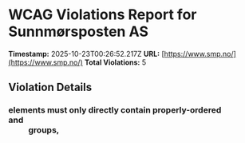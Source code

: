 # WCAG Violations Report for Sunnmørsposten AS

**Timestamp:** 2025-10-23T00:26:52.217Z
**URL:** [https://www.smp.no/](https://www.smp.no/)
**Total Violations:** 5

## Violation Details

### <dl> elements must only directly contain properly-ordered <dt> and <dd> groups, <script>, <template> or <div> elements

- **Impact:** serious
- **Description:** Ensure <dl> elements are structured correctly
- **Help URL:** https://dequeuniversity.com/rules/axe/4.10/definition-list?application=playwright
- **Tags:** cat.structure, wcag2a, wcag131, EN-301-549, EN-9.1.3.1
- **Count:** 2

#### Affected Elements:

- `.Credits:nth-child(2) > dl:nth-child(3)`
- `.Credits:nth-child(2) > dl:nth-child(4)`

### Main landmark should not be contained in another landmark

- **Impact:** moderate
- **Description:** Ensure the main landmark is at top level
- **Help URL:** https://dequeuniversity.com/rules/axe/4.10/landmark-main-is-top-level?application=playwright
- **Tags:** cat.semantics, best-practice
- **Count:** 98

#### Affected Elements:

- `.gridfullsize.life40.hot60 > a > .text.t100`
- `.Bundles:nth-child(1) > .OnePlusXTeasers.grid > .gridspotlight.card-size-large.hot60 > a > .text.t100`
- `.Bundles:nth-child(1) > .OnePlusXTeasers.grid > .hot70.life40.gridspotlightside > a > .text.t100`
- `.Bundles:nth-child(1) > .OnePlusXTeasers.grid > .gridspotlightside.hot60.life20 > a > .text.t100`
- `.flipped.OnePlusXTeasers.grid:nth-child(1) > .gridspotlightside.hot60.life20 > a > .text.t100`
- `.flipped.OnePlusXTeasers.grid:nth-child(1) > .gridspotlight.card-size-large.hot60 > a > .text.t100`
- `.hot80.life40.gridspotlightside > a > .text.t100`
- `.hot80.gridtriple.life40 > a > .text.t100`
- `.is-dark-skin > a > .text.t100`
- `.ThreeTeasers.grid:nth-child(2) > .gridtriple.hot60.life20 > a > .text.t100`
- `.OnePlusXTeasers.grid:nth-child(4) > .gridspotlight.card-size-large.life40 > a > .text.t100`
- `.OnePlusXTeasers.grid:nth-child(4) > .hot70.gridspotlightside.life20 > a > .text.t100`
- `.OnePlusXTeasers.grid:nth-child(4) > .hot40.gridspotlightside.life20 > a > .text.t100`
- `.flipped.OnePlusXTeasers.grid:nth-child(5) > .hot70.life40.gridspotlightside > a > .text.t100`
- `.flipped.OnePlusXTeasers.grid:nth-child(5) > .gridspotlight.card-size-large.life40 > a > .text.t100`
- `.life60.hot30.gridspotlightside > a > .text.t100`
- `.AdWithTeaser.grid:nth-child(6) > .gridtriple.hot60.life20 > a > .text.t100`
- `.ThreeTeasers.grid:nth-child(7) > .gridtriple.hot60.life20:nth-child(1) > a > .text.t100`
- `.is-prefix-red-skin > a > .text.t100`
- `.ThreeTeasers.grid:nth-child(7) > .gridtriple.hot60.life20:nth-child(3) > a > .text.t100`
- `.OnePlusXTeasers.grid:nth-child(8) > .hot70.gridspotlight.card-size-large > a > .text.t100`
- `.variant-b > a > .text.t100`
- `.OnePlusXTeasers.grid:nth-child(8) > .hot50.gridspotlightside.life20 > a > .text.t100`
- `.flipped.OnePlusXTeasers.grid:nth-child(10) > .opinion.life40.gridspotlightside > a > .text.t100`
- `.flipped.OnePlusXTeasers.grid:nth-child(10) > .gridspotlight.card-size-large.life40 > a > .text.t100`
- `.flipped.OnePlusXTeasers.grid:nth-child(10) > .gridspotlightside.hot60.life20 > a > .text.t100`
- `.opinion.gridtriple.life40 > a > .text.t100`
- `.ThreeTeasers.grid:nth-child(13) > .hot40.gridtriple.life20 > a > .text.t100`
- `.ThreeTeasers.grid:nth-child(13) > .is-aske-skin.is-skin.gridtriple > a > .text.t100`
- `.OnePlusXTeasers.grid:nth-child(15) > .gridspotlight.card-size-large.life40 > a > .text.t100`
- `.OnePlusXTeasers.grid:nth-child(15) > .opinion.life40.gridspotlightside > a > .text.t100`
- `.OnePlusXTeasers.grid:nth-child(15) > .life40.gridspotlightside.hot60:nth-child(3) > a > .text.t100`
- `.AdWithTeaser.flipped.grid:nth-child(16) > .gridtriple.hot60.life20 > a > .text.t100`
- `.flipped.OnePlusXTeasers.grid:nth-child(17) > .opinion.life40.gridspotlightside:nth-child(1) > a > .text.t100`
- `.flipped.OnePlusXTeasers.grid:nth-child(17) > .gridspotlight.card-size-large.hot40 > a > .text.t100`
- `.flipped.OnePlusXTeasers.grid:nth-child(17) > .opinion.life40.gridspotlightside:nth-child(3) > a > .text.t100`
- `.hot70.no-image.gridspotlightside > a > .text.t100`
- `.ThreeTeasers.grid:nth-child(18) > .gridtriple.hot60.life20 > a > .text.t100`
- `.ThreeTeasers.grid:nth-child(18) > .no-image.hot40.gridtriple > a > .text.t100`
- `.ThreeTeasers.grid:nth-child(18) > .hot40.gridtriple.life20 > a > .text.t100`
- `.OnePlusXTeasers.grid:nth-child(20) > .hot70.gridspotlight.card-size-large > a > .text.t100`
- `.OnePlusXTeasers.grid:nth-child(20) > .hot40.gridspotlightside.life20 > a > .text.t100`
- `.OnePlusXTeasers.grid:nth-child(20) > .hot30.gridspotlightside.life20 > a > .text.t100`
- `.hot30.gridtriple.life40 > a > .text.t100`
- `.flipped.OnePlusXTeasers.grid:nth-child(22) > .hot40.gridspotlightside.life20:nth-child(1) > a > .text.t100`
- `.flipped.OnePlusXTeasers.grid:nth-child(22) > .gridspotlight.card-size-large.hot40 > a > .text.t100`
- `.flipped.OnePlusXTeasers.grid:nth-child(22) > .gridspotlightside.hot60.life20 > a > .text.t100`
- `.flipped.OnePlusXTeasers.grid:nth-child(22) > .no-image.hot40.gridspotlightside > a > .text.t100`
- `.ThreeTeasers.grid:nth-child(24) > .gridtriple.life40.hot60 > a > .text.t100`
- `.ThreeTeasers.grid:nth-child(24) > .gridtriple.hot60.life20 > a > .text.t100`
- `.ThreeTeasers.grid:nth-child(24) > .hot40.gridtriple.life40 > a > .text.t100`
- `.AdWithTeaser.flipped.grid:nth-child(25) > .hot40.gridtriple.life40 > a > .text.t100`
- `.OnePlusXTeasers.grid:nth-child(26) > .gridspotlight.card-size-large.hot60 > a > .text.t100`
- `.OnePlusXTeasers.grid:nth-child(26) > .life40.gridspotlightside.hot60 > a > .text.t100`
- `.OnePlusXTeasers.grid:nth-child(26) > .hot40.gridspotlightside.life20 > a > .text.t100`
- `.flipped.OnePlusXTeasers.grid:nth-child(27) > .gridspotlightside.hot60.life20:nth-child(1) > a > .text.t100`
- `.flipped.OnePlusXTeasers.grid:nth-child(27) > .gridspotlight.card-size-large.hot60 > a > .text.t100`
- `.flipped.OnePlusXTeasers.grid:nth-child(27) > .gridspotlightside.hot60.life20:nth-child(3) > a > .text.t100`
- `.ThreeTeasers.grid:nth-child(29) > .hot50.gridtriple.life20 > a > .text.t100`
- `.ThreeTeasers.grid:nth-child(29) > .gridtriple.hot60.life20 > a > .text.t100`
- `.ThreeTeasers.grid:nth-child(29) > .hot40.gridtriple.life40 > a > .text.t100`
- `.OnePlusXTeasers.grid:nth-child(30) > .gridspotlight.card-size-large.hot40 > a > .text.t100`
- `.OnePlusXTeasers.grid:nth-child(30) > .gridspotlightside.hot60.life20 > a > .text.t100`
- `.hot30.life40.gridspotlightside > a > .text.t100`
- `.flipped.OnePlusXTeasers.grid:nth-child(33) > .opinion.life40.gridspotlightside > a > .text.t100`
- `.flipped.OnePlusXTeasers.grid:nth-child(33) > .gridspotlight.card-size-large.hot60 > a > .text.t100`
- `.flipped.OnePlusXTeasers.grid:nth-child(33) > .hot40.gridspotlightside.life20:nth-child(3) > a > .text.t100`
- `.flipped.OnePlusXTeasers.grid:nth-child(33) > .is-aske-skin.is-skin.no-image > a > .text.t100`
- `.AdWithTeaser.grid:nth-child(34) > .hot40.gridtriple.life20 > a > .text.t100`
- `.ThreeTeasers.grid:nth-child(35) > .gridtriple.life40.hot60 > a > .text.t100`
- `.hot30.opinion.gridtriple > a > .text.t100`
- `.ThreeTeasers.grid:nth-child(35) > .gridtriple.hot60.life20 > a > .text.t100`
- `.OnePlusXTeasers.grid:nth-child(37) > .hot70.gridspotlight.card-size-large > a > .text.t100`
- `.OnePlusXTeasers.grid:nth-child(37) > .gridspotlightside.hot60.life20 > a > .text.t100`
- `.OnePlusXTeasers.grid:nth-child(37) > .hot40.gridspotlightside.life20 > a > .text.t100`
- `.hot50.no-image.gridspotlightside > a > .text.t100`
- `.AdWithTeaser.flipped.grid:nth-child(39) > .is-aske-skin.is-skin.gridtriple > a > .text.t100`
- `.TwoTeasers.grid:nth-child(40) > .griddouble.is-aske-skin.is-skin > a > .text.t100`
- `.TwoTeasers.grid:nth-child(40) > .griddouble.no-image.hot60 > a > .text.t100`
- `.AdWithTeaser.grid:nth-child(41) > .hot40.gridtriple.life20 > a > .text.t100`
- `.ThreeTeasers.grid:nth-child(42) > .hot40.gridtriple.life40 > a > .text.t100`
- `.ThreeTeasers.grid:nth-child(42) > .no-image.hot40.gridtriple > a > .text.t100`
- `.hot70.gridtriple.life40 > a > .text.t100`
- `.hot40.life40.gridspotlightside:nth-child(1) > a > .text.t100`
- `.flipped.OnePlusXTeasers.grid:nth-child(43) > .gridspotlight.card-size-large.hot40 > a > .text.t100`
- `.flipped.OnePlusXTeasers.grid:nth-child(43) > .no-image.hot40.gridspotlightside > a > .text.t100`
- `.hot40.life40.gridspotlightside:nth-child(4) > a > .text.t100`
- `.TwoTeasers.grid:nth-child(44) > .griddouble.is-aske-skin.is-skin:nth-child(1) > a > .text.t100`
- `.griddouble.is-aske-skin.is-skin:nth-child(2) > a > .text.t100`
- `.ThreeTeasers.grid:nth-child(45) > .gridtriple.hot60.life20 > a > .text.t100`
- `.ThreeTeasers.grid:nth-child(45) > .hot50.gridtriple.life20 > a > .text.t100`
- `.ThreeTeasers.grid:nth-child(45) > .hot40.gridtriple.life20 > a > .text.t100`
- `.OnePlusXTeasers.grid:nth-child(46) > .gridspotlight.card-size-large.hot40 > a > .text.t100`
- `.OnePlusXTeasers.grid:nth-child(46) > .hot30.gridspotlightside.life20 > a > .text.t100`
- `.OnePlusXTeasers.grid:nth-child(46) > .opinion.life40.gridspotlightside > a > .text.t100`
- `.flipped.OnePlusXTeasers.grid:nth-child(47) > .hot40.gridspotlightside.life20 > a > .text.t100`
- `.flipped.OnePlusXTeasers.grid:nth-child(47) > .gridspotlight.card-size-large.hot40 > a > .text.t100`
- `.flipped.OnePlusXTeasers.grid:nth-child(47) > .life40.gridspotlightside.hot60 > a > .text.t100`

### Document should not have more than one main landmark

- **Impact:** moderate
- **Description:** Ensure the document has at most one main landmark
- **Help URL:** https://dequeuniversity.com/rules/axe/4.10/landmark-no-duplicate-main?application=playwright
- **Tags:** cat.semantics, best-practice
- **Count:** 1

#### Affected Elements:

- `.Layout`

### Landmarks should have a unique role or role/label/title (i.e. accessible name) combination

- **Impact:** moderate
- **Description:** Ensure landmarks are unique
- **Help URL:** https://dequeuniversity.com/rules/axe/4.10/landmark-unique?application=playwright
- **Tags:** cat.semantics, best-practice
- **Count:** 2

#### Affected Elements:

- `.top`
- `.Layout`

### Elements should not have tabindex greater than zero

- **Impact:** serious
- **Description:** Ensure tabindex attribute values are not greater than 0
- **Help URL:** https://dequeuniversity.com/rules/axe/4.10/tabindex?application=playwright
- **Tags:** cat.keyboard, best-practice
- **Count:** 2

#### Affected Elements:

- `.user`
- `.main`
